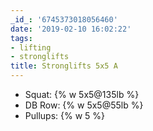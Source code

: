 ```yaml
---
_id_: '6745373018056460'
date: '2019-02-10 16:02:22'
tags:
- lifting
- stronglifts
title: Stronglifts 5x5 A
---
```


- Squat:    {% w 5x5@135lb %}
- DB Row:   {% w 5x5@55lb %}
- Pullups:  {% w 5 %}
